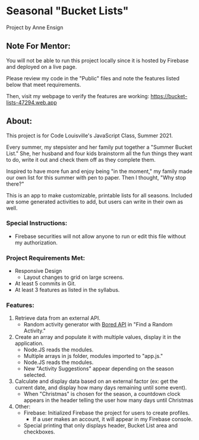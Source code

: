 # Seasonal "Bucket Lists"
Project by Anne Ensign

## Note For Mentor:
You will not be able to run this project locally since it is hosted by Firebase and deployed on a live page. 

Please review my code in the "Public" files and note the features listed below that meet requirements.

Then, visit my webpage to verify the features are working: 
https://bucket-lists-47294.web.app

## About:
This project is for Code Louisville's JavaScript Class, Summer 2021.

Every summer, my stepsister and her family put together a "Summer Bucket List." She, her husband and four kids brainstorm all the fun things they want to do, write it out and check them off as they complete them. 

Inspired to have more fun and enjoy being "in the moment," my family made our own list for this summer with pen to paper. Then I thought, "Why stop there?"

This is an app to make customizable, printable lists for all seasons. Included are some generated activities to add, but users can write in their own as well. 


### Special Instructions:
- Firebase securities will not allow anyone to run or edit this file without my authorization. 

### Project Requirements Met:
- Responsive Design
  - Layout changes to grid on large screens.
- At least 5 commits in Git.
- At least 3 features as listed in the syllabus.

### Features:
1. Retrieve data from an external API.
     - Random activity generator with [Bored API](https://www.boredapi.com) in "Find a Random Activity."  
2. Create an array and populate it with multiple values, display it in the application.
     - Node.JS reads the modules.
     - Multiple arrays in js folder, modules imported to "app.js."
     - Node.JS reads the modules.
     - New "Activity Suggestions" appear depending on the season selected. 
3. Calculate and display data based on an external factor (ex: get the current date, and display how many days remaining until some event).
     - When "Christmas" is chosen for the season, a countdown clock appears in the header telling the user how many days until Christmas
4. Other:
     - Firebase: Initialized Firebase the project for users to create profiles.
       - If a user makes an account, it will appear in my Firebase console.
     - Special printing that only displays header, Bucket List area and checkboxes.